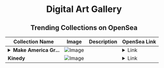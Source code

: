 <div align="center">

# Digital Art Gallery

## Trending Collections on OpenSea

| Collection Name                       | Image                                                                                     | Description                       | OpenSea Link                                                                                          |
|---------------------------------------|-------------------------------------------------------------------------------------------|-----------------------------------|--------------------------------------------------------------------------------------------------------|
| **<details><summary>Make America Gr...</summary>Make America Great Again</details>** | ![Image](https://i.seadn.io/s/raw/files/dce64b31d1eb9b19dfd81ccbaf414527.jpg?w=500&auto=format?w=200&auto=format) |  | <details><summary>Link</summary>[Make America Great Again](https://opensea.io/collection/make-america-great-again-37)</details> |
| **Kinedy** | ![Image](https://i.seadn.io/s/raw/files/7659e8860ad04f4e561e65c66bfa7de6.png?w=500&auto=format?w=200&auto=format) |  | <details><summary>Link</summary>[Kinedy](https://opensea.io/collection/kinedy)</details> |

</div>